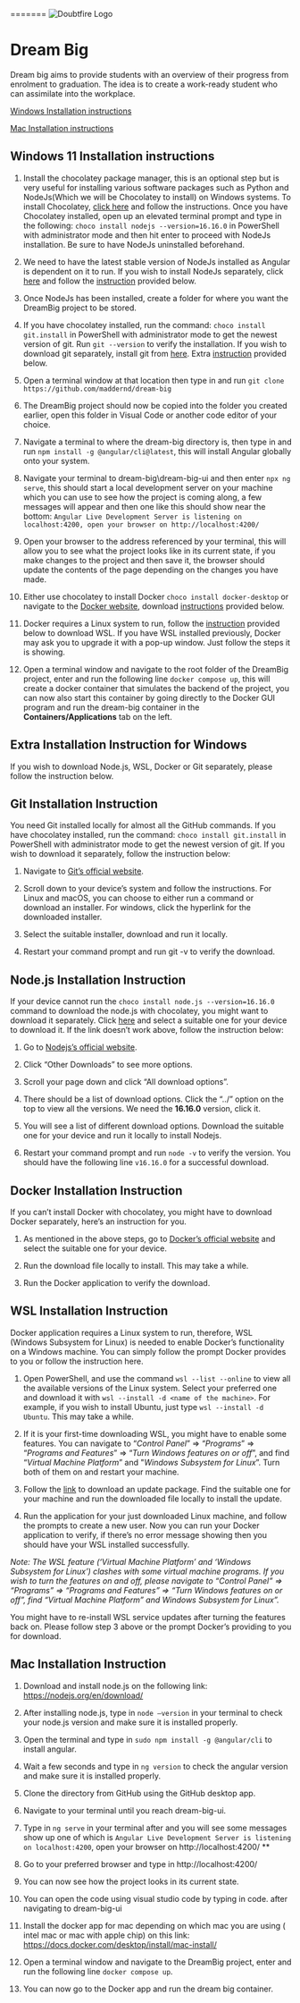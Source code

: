 =======
![Doubtfire Logo](http://puu.sh/lyClF/fde5bfbbe7.png)
# Dream Big

Dream big aims to provide students with an overview of their progress from enrolment to graduation. The idea is to create a work-ready student who can assimilate into the workplace.

[Windows Installation instructions](#windows-11-installation-instructions)

[Mac Installation instructions](#mac-installation-instruction)

## **Windows 11 Installation instructions**

1. Install the chocolatey package manager, this is an optional step but is very useful for installing various software packages such as Python and NodeJs(Which we will be Chocolatey to install) on Windows systems. To install Chocolatey, [click here](https://chocolatey.org/install) and follow the instructions. Once you have Chocolatey installed, open up an elevated terminal prompt and type in the following: `choco install nodejs --version=16.16.0` in PowerShell with administrator mode and then hit enter to proceed with NodeJs installation. Be sure to have NodeJs uninstalled beforehand.

2. We need to have the latest stable version of NodeJs installed as Angular is dependent on it to run. If you wish to install NodeJs separately, click [here](https://nodejs.org/en/) and follow the [instruction](#nodejs-installation-instruction) provided below. 


3. Once NodeJs has been installed, create a folder for where you want the DreamBig project to be stored.

4. If you have chocolatey installed, run the command: `choco install git.install` in PowerShell with administrator mode to get the newest version of git. Run `git --version` to verify the installation. If you wish to download git separately, install git from [here](https://git-scm.com/download/win). Extra [instruction](#git-installation-instruction) provided below.

5. Open a terminal window at that location then type in and run `git clone https://github.com/maddernd/dream-big`

6. The DreamBig project should now be copied into the folder you created earlier, open this folder in Visual Code or another code editor of your choice.

7. Navigate a terminal to where the dream-big directory is, then type in and run `npm install -g @angular/cli@latest`, this will install Angular globally onto your system.

8. Navigate your terminal to dream-big\dream-big-ui and then enter `npx ng serve`, this should start a local development server on your machine which you can use to see how the project is coming along, a few messages will appear and then one like this should show near the bottom: `Angular Live Development Server is listening on localhost:4200, open your browser on http://localhost:4200/`

9. Open your browser to the address referenced by your terminal, this will allow you to see what the project looks like in its current state, if you make changes to the project and then save it, the browser should update the contents of the page depending on the changes you have made.

10. Either use chocolatey to install Docker `choco install docker-desktop` or navigate to the [Docker website](https://www.docker.com/get-started/), download [instructions](#docker-installation-instruction)  provided below.

11. Docker requires a Linux system to run, follow the [instruction](#wsl-installation-instruction) provided below to download WSL. If you have WSL installed previously, Docker may ask you to upgrade it with a pop-up window. Just follow the steps it is showing.

12. Open a terminal window and navigate to the root folder of the DreamBig project, enter and run the following line `docker compose up`, this will create a docker container that simulates the backend of the project, you can now also start this container by going directly to the Docker GUI program and run the dream-big container in the **Containers/Applications** tab on the left.

## **Extra Installation Instruction for Windows**

If you wish to download Node.js, WSL, Docker or Git separately, please follow the instruction below. 

## Git Installation Instruction

You need Git installed locally for almost all the GitHub commands. If you have chocolatey installed, run the command: `choco install git.install` in PowerShell with administrator mode to get the newest version of git. If you wish to download it separately, follow the instruction below:

1. Navigate to [Git’s official website](https://git-scm.com/download/win).

2. Scroll down to your device’s system and follow the instructions. For Linux and macOS, you can choose to either run a command or download an installer. For windows, click the hyperlink for the downloaded installer.

3. Select the suitable installer, download and run it locally. 

4. Restart your command prompt and run git -v to verify the download.

## Node.js Installation Instruction

If your device cannot run the `choco install node.js --version=16.16.0` command to download the node.js with chocolatey, you might want to download it separately. Click [here](https://nodejs.org/dist/v16.16.0/) and select a suitable one for your device to download it. If the link doesn’t work above, follow the instruction below:

1. Go to [Nodejs’s official website](https://nodejs.org/en/).

2. Click “Other Downloads” to see more options.

3. Scroll your page down and click “All download options”.

4. There should be a list of download options. Click the “../” option on the top to view all the versions. We need the **16.16.0** version, click it.

5. You will see a list of different download options. Download the suitable one for your device and run it locally to install Nodejs.

6. Restart your command prompt and run `node -v`  to verify the version. You should have the following line `v16.16.0` for a successful download.

## Docker Installation Instruction

If you can’t install Docker with chocolatey, you might have to download Docker separately, here’s an instruction for you.

1. As mentioned in the above steps, go to [Docker’s official website](https://www.docker.com/get-started/) and select the suitable one for your device.

2. Run the download file locally to install. This may take a while. 

3. Run the Docker application to verify the download.

## WSL Installation Instruction

Docker application requires a Linux system to run, therefore, WSL (Windows Subsystem for Linux) is needed to enable Docker’s functionality on a Windows machine. You can simply follow the prompt Docker provides to you or follow the instruction here.

1. Open PowerShell, and use the command `wsl --list --online` to view all the available versions of the Linux system. Select your preferred one and download it with `wsl --install -d <name of the machine>`. For example, if you wish to install Ubuntu, just type `wsl --install -d Ubuntu`. This may take a while.

2. If it is your first-time downloading WSL, you might have to enable some features. You can navigate to  “*Control Panel*” => “*Programs*” => “*Programs and Features*” => “*Turn Windows features on or off*”, and find “*Virtual Machine Platform*” and "*Windows Subsystem for Linux*”. Turn both of them on and restart your machine.

3. Follow the [link](https://aka.ms/wsl2kernel) to download an update package. Find the suitable one for your machine and run the downloaded file locally to install the update. 

4. Run the application for your just downloaded Linux machine, and follow the prompts  to create a new user. Now you can run your Docker application to verify, if there’s no error message showing then you should have your WSL installed successfully.

*Note: The WSL feature (‘Virtual Machine Platform’ and ‘Windows Subsystem for Linux’) clashes with some virtual machine programs. If you wish to turn the features on and off, please navigate to “Control Panel” => “Programs” => “Programs and Features” => “Turn Windows features on or off”, find “Virtual Machine Platform” and Windows Subsystem for Linux”.*

You might have to re-install WSL service updates after turning the features back on. Please follow step 3 above or the prompt Docker’s providing to you for download.

## **Mac Installation Instruction**

1. Download and install node.js on the following link: https://nodejs.org/en/download/

2. After installing node.js, type in `node –version` in your terminal to check your node.js version and make sure it is installed properly.

3. Open the terminal and type in `sudo npm install -g @angular/cli` to install angular.

4. Wait a few seconds and type in `ng version` to check the angular version and make  sure it is installed properly.

5. Clone the directory from GitHub using the GitHub desktop app.

6. Navigate to your terminal until you reach dream-big-ui.

7. Type in `ng serve` in your terminal after and you will see some messages show up one of which is `Angular Live Development Server is listening on localhost:4200`, open your browser on http://localhost:4200/ **

8. Go to your preferred browser and type in http://localhost:4200/

9. You can now see how the project looks in its current state.

10. You can open the code using visual studio code by typing in code. after navigating to dream-big-ui

11. Install the docker app for mac depending on which mac you are using ( intel mac or mac with apple chip) on this link: https://docs.docker.com/desktop/install/mac-install/

12. Open a terminal window and navigate to the DreamBig project, enter and run the following line `docker compose up`.

13. You can now go to the Docker app and run the dream big container.